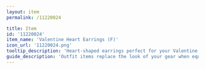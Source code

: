 ```yaml
---
layout: item
permalink: /11220024

title: Item
id: '11220024'
item_name: 'Valentine Heart Earrings (F)'
icon_url: '11220024.png'
tooltip_description: 'Heart-shaped earrings perfect for your Valentine.'
guide_description: 'Outfit items replace the look of your gear when equipped.'
---
```

